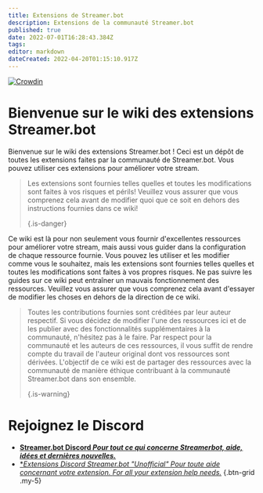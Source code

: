 ```yaml
---
title: Extensions de Streamer.bot
description: Extensions de la communauté Streamer.bot
published: true
date: 2022-07-01T16:28:43.384Z
tags:
editor: markdown
dateCreated: 2022-04-20T01:15:10.917Z
---
```


[![Crowdin](https://badges.crowdin.net/streamer-bot-extensions-wiki/localized.svg)](https://translate.botextensions.dev/project/streamer-bot-extensions-wiki)
# Bienvenue sur le wiki des extensions Streamer.bot

Bienvenue sur le wiki des extensions Streamer.bot ! Ceci est un dépôt de toutes les extensions faites par la communauté de Streamer.bot. Vous pouvez utiliser ces extensions pour améliorer votre stream.
> Les extensions sont fournies telles quelles et toutes les modifications sont faites à vos risques et périls! Veuillez vous assurer que vous comprenez cela avant de modifier quoi que ce soit en dehors des instructions fournies dans ce wiki! 
> 
> {.is-danger}

Ce wiki est là pour non seulement vous fournir d'excellentes ressources pour améliorer votre stream, mais aussi vous guider dans la configuration de chaque ressource fournie. Vous pouvez les utiliser et les modifier comme vous le souhaitez, mais les extensions sont fournies telles quelles et toutes les modifications sont faites à vos propres risques. Ne pas suivre les guides sur ce wiki peut entraîner un mauvais fonctionnement des ressources. Veuillez vous assurer que vous comprenez cela avant d'essayer de modifier les choses en dehors de la direction de ce wiki.
> Toutes les contributions fournies sont créditées par leur auteur respectif. Si vous décidez de modifier l'une des ressources ici et de les publier avec des fonctionnalités supplémentaires à la communauté, n'hésitez pas à le faire. Par respect pour la communauté et les auteurs de ces ressources, il vous suffit de rendre compte du travail de l'auteur original dont vos ressources sont dérivées. L'objectif de ce wiki est de partager des ressources avec la communauté de manière éthique contribuant à la communauté Streamer.bot dans son ensemble. 
> 
> {.is-warning}

# Rejoignez le Discord

- [<i class="mdi mdi-discord text--discord"></i>**Streamer.bot Discord *Pour tout ce qui concerne Streamerbot, aide, idées et dernières nouvelles.***](https://discord.gg/6jBaYeatnZ)
- [<i class="mdi mdi-discord text--discord"></i>**Extensions Discord Streamer.bot "Unofficial" *Pour toute aide concernant votre extension. *For all your extension help needs.***](https://discord.gg/a9ttKtkUZ7)
{.btn-grid .my-5}

